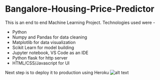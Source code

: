 # Bangalore-Housing-Price-Predictor
This is an end to end Machine Learning Project. Technologies used were - 
- Python
- Numpy and Pandas for data cleaning
- Matplotlib for data visualization
- Scikit Learn for model building
- Jupyter notebook, VS Code as an IDE
- Python flask for http server
- HTML/CSS/Javascript for UI

Next step is to deploy it to production using Heroku
![alt text](https://github.com/shreyastaware/Bangalore-Housing-Price-Predictor/1.png)
